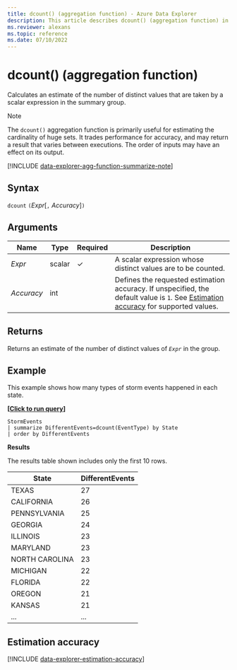 ```yaml
---
title: dcount() (aggregation function) - Azure Data Explorer
description: This article describes dcount() (aggregation function) in Azure Data Explorer.
ms.reviewer: alexans
ms.topic: reference
ms.date: 07/10/2022
---
```

# dcount() (aggregation function)

Calculates an estimate of the number of distinct values that are taken by a scalar expression in the summary group.

> [!NOTE]
> The `dcount()` aggregation function is primarily useful for estimating the cardinality of huge sets. It trades performance for accuracy, and may return a result that varies between executions. The order of inputs may have an effect on its output.

[!INCLUDE [data-explorer-agg-function-summarize-note](../../includes/data-explorer-agg-function-summarize-note.md)]

## Syntax

`dcount` `(`*Expr*[`,` *Accuracy*]`)`

## Arguments

| Name | Type | Required | Description |
|--|--|--|--|
| *Expr*| scalar | &check; | A scalar expression whose distinct values are to be counted. |
| *Accuracy* | int |   | Defines the requested estimation accuracy. If unspecified, the default value is `1`. See [Estimation accuracy](#estimation-accuracy) for supported values. |

## Returns

Returns an estimate of the number of distinct values of *`Expr`* in the group.

## Example

This example shows how many types of storm events happened in each state.

**\[**[**Click to run query**](https://dataexplorer.azure.com/clusters/help/databases/Samples?query=H4sIAAAAAAAAAwsuyS/KdS1LzSsp5qpRKC7NzU0syqxKVXDJTEtLLQIKQ+RsU5LzS/NKNMC8kMqCVE2FpEqF4JLEklSgtvyilNQikACaLgBDbD8AXQAAAA==)**\]**

```kusto
StormEvents
| summarize DifferentEvents=dcount(EventType) by State
| order by DifferentEvents
```

**Results**

The results table shown includes only the first 10 rows.

| State                | DifferentEvents |
| -------------------- | --------------- |
| TEXAS                | 27              |
| CALIFORNIA           | 26              |
| PENNSYLVANIA         | 25              |
| GEORGIA              | 24              |
| ILLINOIS             | 23              |
| MARYLAND             | 23              |
| NORTH CAROLINA       | 23              |
| MICHIGAN             | 22              |
| FLORIDA              | 22              |
| OREGON               | 21              |
| KANSAS               | 21              |
| ... | ... |

## Estimation accuracy

[!INCLUDE [data-explorer-estimation-accuracy](../../includes/data-explorer-estimation-accuracy.md)]
